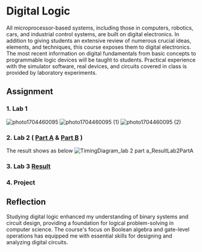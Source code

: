 # Digital Logic
All microprocessor-based systems, including those in computers, robotics, cars, and industrial control systems, are built on digital electronics. In addition to giving students an extensive review of numerous crucial ideas, elements, and techniques, this course exposes them to digital electronics. The most recent information on digital fundamentals from basic concepts to programmable logic devices will be taught to students. Practical experience with the simulator software, real devices, and circuits covered in class is provided by laboratory experiments.


## Assignment 
### 1.  Lab 1  
![photo1704460095](https://github.com/TehRuQian/SECPH-Year1-Sem1/assets/147678331/814f80b1-ac85-4a56-b518-8e7c4fa959c6)
![photo1704460095 (1)](https://github.com/TehRuQian/SECPH-Year1-Sem1/assets/147678331/b26f4ff0-5cc5-4f50-8224-f33c292ffc57)
![photo1704460095 (2)](https://github.com/TehRuQian/SECPH-Year1-Sem1/assets/147678331/c8071d7a-74af-41c3-bb7c-15e5509d5270)
### 2. Lab 2 ( [Part A](https://github.com/TehRuQian/SECPH-Year1-Sem1/blob/main/Digital%20Logic/lab2%20part%20A.pdf) & [Part B](https://github.com/TehRuQian/SECPH-Year1-Sem1/blob/main/Digital%20Logic/lab2%20part%20B.pdf) )
The result shows as below 
![TimingDiagram_lab 2 part a_ResultLab2PartA](https://github.com/TehRuQian/SECPH-Year1-Sem1/assets/147678331/5102629a-4a86-4ccc-ae19-0fa392892d1f)


### 3. Lab 3 [Result](https://github.com/TehRuQian/SECPH-Year1-Sem1/blob/main/Digital%20Logic/lab%203.pdf)


### 4. Project 

## Reflection
  
Studying digital logic enhanced my understanding of binary systems and circuit design, providing a foundation for logical problem-solving in computer science. The course's focus on Boolean algebra and gate-level operations has equipped me with essential skills for designing and analyzing digital circuits.

